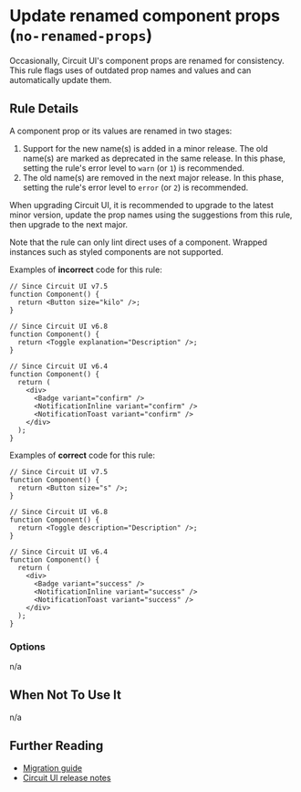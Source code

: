 # Update renamed component props (`no-renamed-props`)

Occasionally, Circuit UI's component props are renamed for consistency. This rule flags uses of outdated prop names and values and can automatically update them.

## Rule Details

A component prop or its values are renamed in two stages:

1. Support for the new name(s) is added in a minor release. The old name(s) are marked as deprecated in the same release. In this phase, setting the rule's error level to `warn` (or `1`) is recommended.
2. The old name(s) are removed in the next major release. In this phase, setting the rule's error level to `error` (or `2`) is recommended.

When upgrading Circuit UI, it is recommended to upgrade to the latest minor version, update the prop names using the suggestions from this rule, then upgrade to the next major.

Note that the rule can only lint direct uses of a component. Wrapped instances such as styled components are not supported.

Examples of **incorrect** code for this rule:

```tsx
// Since Circuit UI v7.5
function Component() {
  return <Button size="kilo" />;
}

// Since Circuit UI v6.8
function Component() {
  return <Toggle explanation="Description" />;
}

// Since Circuit UI v6.4
function Component() {
  return (
    <div>
      <Badge variant="confirm" />
      <NotificationInline variant="confirm" />
      <NotificationToast variant="confirm" />
    </div>
  );
}
```

Examples of **correct** code for this rule:

```tsx
// Since Circuit UI v7.5
function Component() {
  return <Button size="s" />;
}

// Since Circuit UI v6.8
function Component() {
  return <Toggle description="Description" />;
}

// Since Circuit UI v6.4
function Component() {
  return (
    <div>
      <Badge variant="success" />
      <NotificationInline variant="success" />
      <NotificationToast variant="success" />
    </div>
  );
}
```

### Options

n/a

## When Not To Use It

n/a

## Further Reading

- [Migration guide](https://github.com/sumup-oss/circuit-ui/blob/main/MIGRATION.md)
- [Circuit UI release notes](https://github.com/sumup-oss/circuit-ui/blob/main/packages/circuit-ui/CHANGELOG.md)
